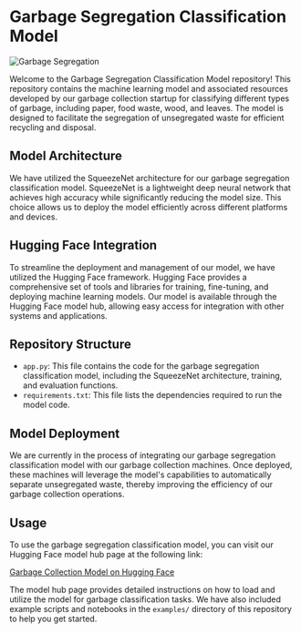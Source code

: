 # Garbage Segregation Classification Model

![Garbage Segregation](https://www.imgbly.com/ib/vHZgUDWafA.png)

Welcome to the Garbage Segregation Classification Model repository! This repository contains the machine learning model and associated resources developed by our garbage collection startup for classifying different types of garbage, including paper, food waste, wood, and leaves. The model is designed to facilitate the segregation of unsegregated waste for efficient recycling and disposal.

## Model Architecture

We have utilized the SqueezeNet architecture for our garbage segregation classification model. SqueezeNet is a lightweight deep neural network that achieves high accuracy while significantly reducing the model size. This choice allows us to deploy the model efficiently across different platforms and devices.

## Hugging Face Integration

To streamline the deployment and management of our model, we have utilized the Hugging Face framework. Hugging Face provides a comprehensive set of tools and libraries for training, fine-tuning, and deploying machine learning models. Our model is available through the Hugging Face model hub, allowing easy access for integration with other systems and applications.

## Repository Structure

- `app.py`: This file contains the code for the garbage segregation classification model, including the SqueezeNet architecture, training, and evaluation functions.
- `requirements.txt`: This file lists the dependencies required to run the model code.

## Model Deployment

We are currently in the process of integrating our garbage segregation classification model with our garbage collection machines. Once deployed, these machines will leverage the model's capabilities to automatically separate unsegregated waste, thereby improving the efficiency of our garbage collection operations.

## Usage

To use the garbage segregation classification model, you can visit our Hugging Face model hub page at the following link:

[Garbage Collection Model on Hugging Face](https://huggingface.co/spaces/procodec/garbage_collection)

The model hub page provides detailed instructions on how to load and utilize the model for garbage classification tasks. We have also included example scripts and notebooks in the `examples/` directory of this repository to help you get started.

